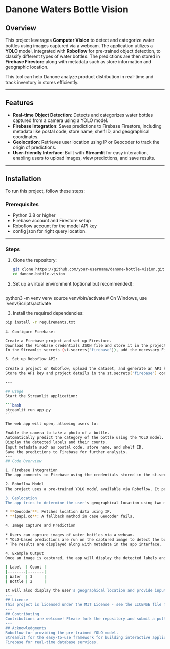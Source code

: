 # Danone Waters Bottle Vision

## Overview

This project leverages **Computer Vision** to detect and categorize water bottles using images captured via a webcam. The application utilizes a **YOLO** model, integrated with **Roboflow** for pre-trained object detection, to classify different types of water bottles. The predictions are then stored in **Firebase Firestore** along with metadata such as store information and geographic location.

This tool can help Danone analyze product distribution in real-time and track inventory in stores efficiently.

---

## Features

- **Real-time Object Detection**: Detects and categorizes water bottles captured from a camera using a YOLO model.
- **Firebase Integration**: Saves predictions to Firebase Firestore, including metadata like postal code, store name, shelf ID, and geographical coordinates.
- **Geolocation**: Retrieves user location using IP or Geocoder to track the origin of predictions.
- **User-friendly Interface**: Built with **Streamlit** for easy interaction, enabling users to upload images, view predictions, and save results.

---

## Installation

To run this project, follow these steps:

### Prerequisites

- Python 3.8 or higher
- Firebase account and Firestore setup
- Roboflow account for the model API key
- config json for right query location.

---
### Steps

1. Clone the repository:

   ```bash
   git clone https://github.com/your-username/danone-bottle-vision.git
   cd danone-bottle-vision

2. Set up a virtual environment (optional but recommended):

   ```bash
  python3 -m venv venv
  source venv/bin/activate  # On Windows, use `venv\Scripts\activate

3. Install the required dependencies:

  ```bash
  pip install -r requirements.txt

4. Configure Firebase:

Create a Firebase project and set up Firestore.
Download the Firebase credentials JSON file and store it in the project directory.
In the Streamlit secrets (st.secrets["firebase"]), add the necessary Firebase credentials and API key.

5. Set up Roboflow API:

Create a project on Roboflow, upload the dataset, and generate an API key.
Store the API key and project details in the st.secrets["firebase"] configuration.

---

## Usage
Start the Streamlit application:

```bash
streamlit run app.py
´´´

The web app will open, allowing users to:

Enable the camera to take a photo of a bottle.
Automatically predict the category of the bottle using the YOLO model.
Display the detected labels and their counts.
Input metadata such as postal code, store name, and shelf ID.
Save the predictions to Firebase for further analysis.
---
## Code Overview

1. Firebase Integration
The app connects to Firebase using the credentials stored in the st.secrets["firebase"] section, allowing it to save predictions and metadata to Firestore.

2. Roboflow Model
The project uses a pre-trained YOLO model available via Roboflow. It performs real-time object detection on the images captured from the user's camera.

3. Geolocation
The app tries to determine the user's geographical location using two methods:

* **Geocoder**: Fetches location data using IP.
* **ipapi.co**: A fallback method in case Geocoder fails.

4. Image Capture and Prediction

* Users can capture images of water bottles via a webcam.
* YOLO-based predictions are run on the captured image to detect the bottles and categorize them.
* The results are displayed along with metadata in the app interface.

4. Example Output
Once an image is captured, the app will display the detected labels and their respective counts in a table. For example:

| Label  | Count |
|--------|-------|
| Water  | 3     |
| Bottle | 2     |

It will also display the user's geographical location and provide input fields for metadata like store name, postal code, and shelf ID. The predictions can be saved to Firestore.
---
## License
This project is licensed under the MIT License - see the LICENSE file for details.
---
## Contributing
Contributions are welcome! Please fork the repository and submit a pull request with your changes.
---
## Acknowledgments
Roboflow for providing the pre-trained YOLO model.
Streamlit for the easy-to-use framework for building interactive applications.
Firebase for real-time database services.
